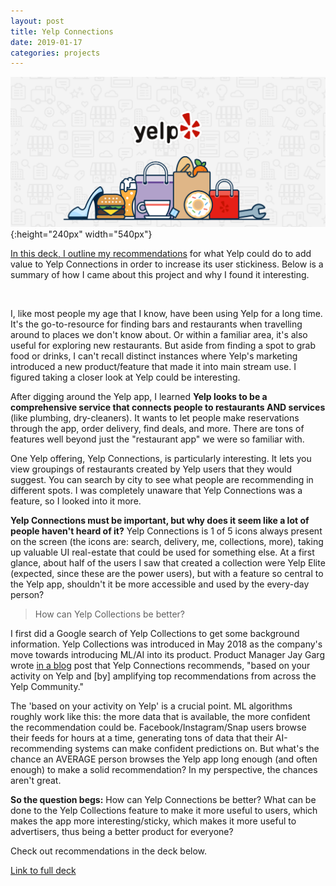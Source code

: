 ```yaml
---
layout: post
title: Yelp Connections
date: 2019-01-17
categories: projects
---
```


![](/assets/images/yelp_og_image.png){:height="240px" width="540px"}



[In this deck, I outline my recommendations](/assets/files/yelp_presented.pdf) for what Yelp could do to add value to Yelp Connections in order to increase its user stickiness. Below is a summary of how I came about this project and why I found it interesting.

<br>

I, like most people my age that I know, have been using Yelp for a long time. It's the go-to-resource for finding bars and restaurants when travelling around to places we don't know about. Or within a familiar area, it's also useful for exploring new restaurants. But aside from finding a spot to grab food or drinks, I can't recall distinct instances where Yelp's marketing introduced a new product/feature that made it into main stream use. I figured taking a closer look at Yelp could be interesting.

After digging around the Yelp app, I learned **Yelp looks to be a comprehensive service that connects people to restaurants AND services** (like plumbing, dry-cleaners). It wants to let people make reservations through the app, order delivery, find deals, and more. There are tons of features well beyond just the "restaurant app" we were so familiar with.

One Yelp offering, Yelp Connections, is particularly interesting. It lets you view groupings of restaurants created by Yelp users that they would suggest. You can search by city to see what people are recommending in different spots. I was completely unaware that Yelp Connections was a feature, so I looked into it more.

**Yelp Connections must be important, but why does it seem like a lot of people haven't heard of it?** Yelp Connections is 1 of 5 icons always present on the screen (the icons are: search, delivery, me, collections, more), taking up valuable UI real-estate that could be used for something else. At a first glance, about half of the users I saw that created a collection were Yelp Elite (expected, since these are the power users), but with a feature so central to the Yelp app, shouldn't it be more accessible and used by the every-day person?

> How can Yelp Collections be better?

I first did a Google search of Yelp Collections to get some background information. Yelp Collections was introduced in May 2018 as the company's move towards introducing ML/AI into its product. Product Manager Jay Garg wrote [in a blog](https://www.digitaltrends.com/social-media/yelp-collections-announced/) post that Yelp Connections recommends, "based on your activity on Yelp and [by] amplifying top recommendations from across the Yelp Community."

The 'based on your activity on Yelp' is a crucial point. ML algorithms roughly work like this: the more data that is available, the more confident the recommendation could be. Facebook/Instagram/Snap users browse their feeds for hours at a time, generating tons of data that their AI-recommending systems can make confident predictions on. But what's the chance an AVERAGE person browses the Yelp app long enough (and often enough) to make a solid recommendation? In my perspective, the chances aren't great.

**So the question begs:** How can Yelp Connections be better? What can be done to the Yelp Collections feature to make it more useful to users, which makes the app more interesting/sticky, which makes it more useful to advertisers, thus being a better product for everyone?

Check out recommendations in the deck below.

[Link to full deck](/assets/files/yelp_presented.pdf)
<br>
<br>
